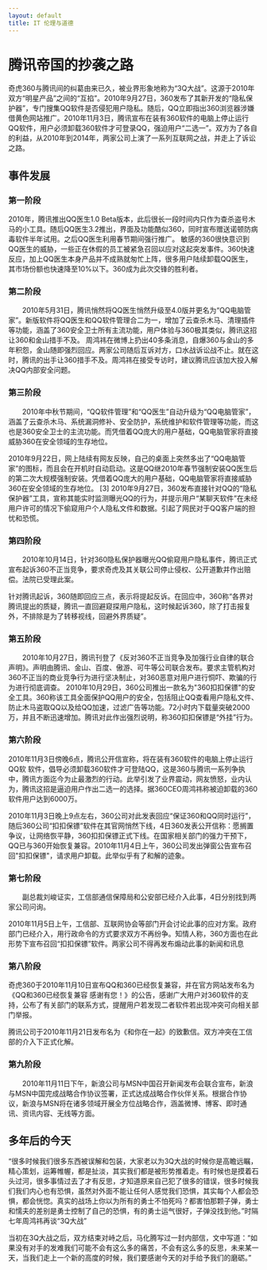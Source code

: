 ```yaml
---
layout: default
title: IT 伦理与道德
---
```


# 腾讯帝国的抄袭之路

奇虎360与腾讯间的纠葛由来已久，被业界形象地称为“3Q大战”。这源于2010年双方“明星产品”之间的“互掐”。2010年9月27日，360发布了其新开发的“隐私保护器”，专门搜集QQ软件是否侵犯用户隐私。随后，QQ立即指出360浏览器涉嫌借黄色网站推广。2010年11月3日，腾讯宣布在装有360软件的电脑上停止运行QQ软件，用户必须卸载360软件才可登录QQ，强迫用户“二选一”。双方为了各自的利益，从2010年到2014年，两家公司上演了一系列互联网之战，并走上了诉讼之路。

## 事件发展
### 第一阶段

2010年，腾讯推出QQ医生1.0 Beta版本，此后很长一段时间内只作为查杀盗号木马的小工具。随后QQ医生3.2推出，界面及功能酷似360，同时宣布赠送诺顿防病毒软件半年试用。之后QQ医生利用春节期间强行推广。
敏感的360很快意识到QQ医生的威胁，一些正在休假的员工被紧急召回以应对这起突发事件。360快速反应，加上QQ医生本身产品并不成熟就匆忙上阵，很多用户陆续卸载QQ医生，其市场份额也快速降至10%以下。360成为此次交锋的胜利者。

### 第二阶段

　　2010年5月31日，腾讯悄然将QQ医生悄然升级至4.0版并更名为“QQ电脑管家”。新版软件将QQ医生和QQ软件管理合二为一，增加了云查杀木马、清理插件等功能，涵盖了360安全卫士所有主流功能，用户体验与360极其类似，腾讯这招让360和金山措手不及。
周鸿祎在微博上扔出40多条消息，自爆360与金山的多年积怨，金山随即强烈回应。两家公司随后互诉对方，口水战诉讼战不止。就在这时，腾讯的出手让360措手不及。周鸿祎在接受专访时，建议腾讯应该加大投入解决QQ内部安全问题。

### 第三阶段

　　2010年中秋节期间，“QQ软件管理”和“QQ医生”自动升级为“QQ电脑管家”，涵盖了云查杀木马、系统漏洞修补、安全防护，系统维护和软件管理等功能，而这也是360安全卫士的主流功能。而凭借着QQ庞大的用户基础，QQ电脑管家将直接威胁360在安全领域的生存地位。

2010年9月22日，网上陆续有网友反映，自己的桌面上突然多出了“QQ电脑管家”的图标，而且会在开机时自动启动。这是QQ继2010年春节强制安装QQ医生后的第二次大规模强制安装。凭借着QQ庞大的用户基础，QQ电脑管家将直接威胁360在安全领域的生存地位。 [3] 
2010年9月27日，360发布直接针对QQ的“隐私保护器”工具，宣称其能实时监测曝光QQ的行为，并提示用户“某聊天软件”在未经用户许可的情况下偷窥用户个人隐私文件和数据。引起了网民对于QQ客户端的担忧和恐慌。

### 第四阶段

　　2010年10月14日，针对360隐私保护器曝光QQ偷窥用户隐私事件，腾讯正式宣布起诉360不正当竞争，要求奇虎及其关联公司停止侵权、公开道歉并作出赔偿。法院已受理此案。

针对腾讯起诉，360随即回应三点，表示将提起反诉。在回应中，360称“各界对腾讯提出的质疑，腾讯一直回避窥探用户隐私，这时候起诉360，除了打击报复外，不排除是为了转移视线，回避外界质疑”。

### 第五阶段

　　2010年10月27日，腾讯刊登了《反对360不正当竞争及加强行业自律的联合声明》。声明由腾讯、金山、百度、傲游、可牛等公司联合发布。要求主管机构对360不正当的商业竞争行为进行坚决制止，对360恶意对用户进行恫吓、欺骗的行为进行彻底调查。
2010年10月29日，360公司推出一款名为"360扣扣保镖"的安全工具。360称该工具全面保护QQ用户的安全，包括阻止QQ查看用户隐私文件、防止木马盗取QQ以及给QQ加速，过滤广告等功能。72小时内下载量突破2000万，并且不断迅速增加。腾讯对此作出强烈说明，称360扣扣保镖是“外挂”行为。


### 第六阶段

2010年11月3日傍晚6点，腾讯公开信宣称，将在装有360软件的电脑上停止运行QQ软
软件，倡导必须卸载360软件才可登陆QQ，这是360与腾讯一系列争执中，腾讯方面迄今为止最激烈的行动。此举引发了业界震动，网友愤怒，业内认为，腾讯这招是逼迫用户作出二选一的选择。据360CEO周鸿祎称被迫卸载的360软件用户达到6000万。

2010年11月3日晚上9点左右，360公司对此发表回应“保证360和QQ同时运行”，随后360公司“扣扣保镖”软件在其官网悄然下线，4日360发表公开信称：愿搁置争议，让网络恢平静，360扣扣保镖正式下线。在国家相关部门的强力干预下，QQ已与360开始恢复兼容。2010年11月4日上午，360公司发出弹窗公告宣布召回"扣扣保镖"，请求用户卸载。此举似乎有了和解的迹象。

### 第七阶段

　　副总裁刘峻证实，工信部通信保障局和公安部已经介入此事，4日分别找到两家公司问询。

2010年11月5日上午，工信部、互联网协会等部门开会讨论此事的应对方案。政府部门已经介入，用行政命令的方式要求双方不再纷争。知情人称，360方面也在此形势下宣布召回“扣扣保镖”软件。两家公司不得再发布煽动此事的新闻和讯息

### 第八阶段

奇虎360于2010年11月10日宣布QQ和360已经恢复兼容，并在官方网站发布名为《QQ和360已经恢复兼容 感谢有您！》的公告，感谢广大用户对360软件的支持，公布了有关部门的联系方式，提醒用户若发现二者软件若出现冲突可向相关部门举报。

腾讯公司于2010年11月21日发布名为《和你在一起》的致歉信。双方冲突在工信部的介入下正式化解。

### 第九阶段
　　2010年11月11日下午，新浪公司与MSN中国召开新闻发布会联合宣布，新浪与MSN中国完成战略合作协议签署，正式达成战略合作伙伴关系。根据合作协议，新浪与MSN将在诸多领域开展全方位战略合作，涵盖微博、博客、即时通讯、资讯内容、无线等方面。

## 多年后的今天
“很多时候我们很多东西被误解和包装，大家老以为3Q大战的时候你是高瞻远瞩，精心策划，运筹帷幄，都是扯淡，其实我们都是被形势推着走。有时候也是摸着石头过河，很多事情过去了才有反思，才知道原来自己犯了很多的错误，很多时候我们我们内心也有恐惧，虽然对外面不能让任何人感觉我们恐惧，其实每个人都会恐惧，都会恍惚。真实的战场上你以为所有的勇士不怕死吗？都害怕那颗子弹，勇士和懦夫的差别是勇士控制了自己的恐惧，有的勇士运气很好，子弹没找到他。”时隔七年周鸿祎再谈“3Q大战”

当初在3Q大战之后，双方结束对峙之后，马化腾写过一封内部信，文中写道：“如果没有对手的发难我们可能不会有这么多的痛苦，不会有这么多的反思，未来某一天，当我们走上一个新的高度的时候，我们要感谢今天的对手给予我们的磨砺。”



